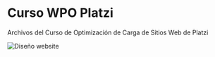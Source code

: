 # Curso WPO Platzi
Archivos del Curso de Optimización de Carga de Sitios Web de Platzi

![Diseño website](portfolio.png "Logo Title Text 1")
